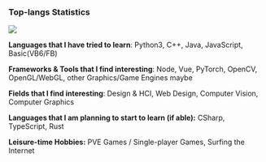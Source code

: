 ### Top-langs Statistics<br/>
![](https://github-readme-stats.vercel.app/api/top-langs/?username=aeroraven&line_height=21&theme=vue&hide_border=true&layout=compact&langs_count=10) <br/>
<!--**Wakatime Statistics**<br/>-->
<!--![](https://github-readme-stats.vercel.app/api/wakatime?username=Aeroraven&layout=compact)-->

**Languages that I have tried to learn**: Python3, C++, Java, JavaScript, Basic(VB6/FB)

**Frameworks & Tools that I find interesting**: Node, Vue, PyTorch, OpenCV, OpenGL/WebGL, other Graphics/Game Engines maybe

**Fields that I find interesting**: Design & HCI, Web Design, Computer Vision, Computer Graphics

**Languages that I am planning to start to learn (if able):** CSharp, TypeScript, Rust

**Leisure-time Hobbies:** PVE Games / Single-player Games, Surfing the Internet
